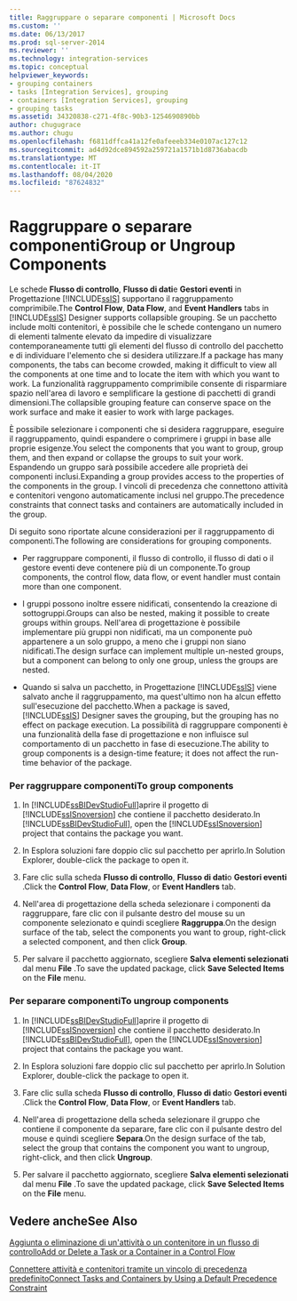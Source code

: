 ```yaml
---
title: Raggruppare o separare componenti | Microsoft Docs
ms.custom: ''
ms.date: 06/13/2017
ms.prod: sql-server-2014
ms.reviewer: ''
ms.technology: integration-services
ms.topic: conceptual
helpviewer_keywords:
- grouping containers
- tasks [Integration Services], grouping
- containers [Integration Services], grouping
- grouping tasks
ms.assetid: 34320838-c271-4f8c-90b3-1254690890bb
author: chugugrace
ms.author: chugu
ms.openlocfilehash: f6811dffca41a12fe0afeeeb334e0107ac127c12
ms.sourcegitcommit: ad4d92dce894592a259721a1571b1d8736abacdb
ms.translationtype: MT
ms.contentlocale: it-IT
ms.lasthandoff: 08/04/2020
ms.locfileid: "87624832"
---
```

# <a name="group-or-ungroup-components"></a><span data-ttu-id="4995f-102">Raggruppare o separare componenti</span><span class="sxs-lookup"><span data-stu-id="4995f-102">Group or Ungroup Components</span></span>
  <span data-ttu-id="4995f-103">Le schede **Flusso di controllo**, **Flusso di dati**e **Gestori eventi** in Progettazione [!INCLUDE[ssIS](../includes/ssis-md.md)] supportano il raggruppamento comprimibile.</span><span class="sxs-lookup"><span data-stu-id="4995f-103">The **Control Flow**, **Data Flow**, and **Event Handlers** tabs in [!INCLUDE[ssIS](../includes/ssis-md.md)] Designer supports collapsible grouping.</span></span> <span data-ttu-id="4995f-104">Se un pacchetto include molti contenitori, è possibile che le schede contengano un numero di elementi talmente elevato da impedire di visualizzare contemporaneamente tutti gli elementi del flusso di controllo del pacchetto e di individuare l'elemento che si desidera utilizzare.</span><span class="sxs-lookup"><span data-stu-id="4995f-104">If a package has many components, the tabs can become crowded, making it difficult to view all the components at one time and to locate the item with which you want to work.</span></span> <span data-ttu-id="4995f-105">La funzionalità raggruppamento comprimibile consente di risparmiare spazio nell'area di lavoro e semplificare la gestione di pacchetti di grandi dimensioni.</span><span class="sxs-lookup"><span data-stu-id="4995f-105">The collapsible grouping feature can conserve space on the work surface and make it easier to work with large packages.</span></span>  
  
 <span data-ttu-id="4995f-106">È possibile selezionare i componenti che si desidera raggruppare, eseguire il raggruppamento, quindi espandere o comprimere i gruppi in base alle proprie esigenze.</span><span class="sxs-lookup"><span data-stu-id="4995f-106">You select the components that you want to group, group them, and then expand or collapse the groups to suit your work.</span></span> <span data-ttu-id="4995f-107">Espandendo un gruppo sarà possibile accedere alle proprietà dei componenti inclusi.</span><span class="sxs-lookup"><span data-stu-id="4995f-107">Expanding a group provides access to the properties of the components in the group.</span></span> <span data-ttu-id="4995f-108">I vincoli di precedenza che connettono attività e contenitori vengono automaticamente inclusi nel gruppo.</span><span class="sxs-lookup"><span data-stu-id="4995f-108">The precedence constraints that connect tasks and containers are automatically included in the group.</span></span>  
  
 <span data-ttu-id="4995f-109">Di seguito sono riportate alcune considerazioni per il raggruppamento di componenti.</span><span class="sxs-lookup"><span data-stu-id="4995f-109">The following are considerations for grouping components.</span></span>  
  
-   <span data-ttu-id="4995f-110">Per raggruppare componenti, il flusso di controllo, il flusso di dati o il gestore eventi deve contenere più di un componente.</span><span class="sxs-lookup"><span data-stu-id="4995f-110">To group components, the control flow, data flow, or event handler must contain more than one component.</span></span>  
  
-   <span data-ttu-id="4995f-111">I gruppi possono inoltre essere nidificati, consentendo la creazione di sottogruppi.</span><span class="sxs-lookup"><span data-stu-id="4995f-111">Groups can also be nested, making it possible to create groups within groups.</span></span> <span data-ttu-id="4995f-112">Nell'area di progettazione è possibile implementare più gruppi non nidificati, ma un componente può appartenere a un solo gruppo, a meno che i gruppi non siano nidificati.</span><span class="sxs-lookup"><span data-stu-id="4995f-112">The design surface can implement multiple un-nested groups, but a component can belong to only one group, unless the groups are nested.</span></span>  
  
-   <span data-ttu-id="4995f-113">Quando si salva un pacchetto, in Progettazione [!INCLUDE[ssIS](../includes/ssis-md.md)] viene salvato anche il raggruppamento, ma quest'ultimo non ha alcun effetto sull'esecuzione del pacchetto.</span><span class="sxs-lookup"><span data-stu-id="4995f-113">When a package is saved, [!INCLUDE[ssIS](../includes/ssis-md.md)] Designer saves the grouping, but the grouping has no effect on package execution.</span></span> <span data-ttu-id="4995f-114">La possibilità di raggruppare componenti è una funzionalità della fase di progettazione e non influisce sul comportamento di un pacchetto in fase di esecuzione.</span><span class="sxs-lookup"><span data-stu-id="4995f-114">The ability to group components is a design-time feature; it does not affect the run-time behavior of the package.</span></span>  
  
### <a name="to-group-components"></a><span data-ttu-id="4995f-115">Per raggruppare componenti</span><span class="sxs-lookup"><span data-stu-id="4995f-115">To group components</span></span>  
  
1.  <span data-ttu-id="4995f-116">In [!INCLUDE[ssBIDevStudioFull](../includes/ssbidevstudiofull-md.md)]aprire il progetto di [!INCLUDE[ssISnoversion](../includes/ssisnoversion-md.md)] che contiene il pacchetto desiderato.</span><span class="sxs-lookup"><span data-stu-id="4995f-116">In [!INCLUDE[ssBIDevStudioFull](../includes/ssbidevstudiofull-md.md)], open the [!INCLUDE[ssISnoversion](../includes/ssisnoversion-md.md)] project that contains the package you want.</span></span>  
  
2.  <span data-ttu-id="4995f-117">In Esplora soluzioni fare doppio clic sul pacchetto per aprirlo.</span><span class="sxs-lookup"><span data-stu-id="4995f-117">In Solution Explorer, double-click the package to open it.</span></span>  
  
3.  <span data-ttu-id="4995f-118">Fare clic sulla scheda **Flusso di controllo**, **Flusso di dati**o **Gestori eventi** .</span><span class="sxs-lookup"><span data-stu-id="4995f-118">Click the **Control Flow**, **Data Flow**, or **Event Handlers** tab.</span></span>  
  
4.  <span data-ttu-id="4995f-119">Nell'area di progettazione della scheda selezionare i componenti da raggruppare, fare clic con il pulsante destro del mouse su un componente selezionato e quindi scegliere **Raggruppa**.</span><span class="sxs-lookup"><span data-stu-id="4995f-119">On the design surface of the tab, select the components you want to group, right-click a selected component, and then click **Group**.</span></span>  
  
5.  <span data-ttu-id="4995f-120">Per salvare il pacchetto aggiornato, scegliere **Salva elementi selezionati** dal menu **File** .</span><span class="sxs-lookup"><span data-stu-id="4995f-120">To save the updated package, click **Save Selected Items** on the **File** menu.</span></span>  
  
### <a name="to-ungroup-components"></a><span data-ttu-id="4995f-121">Per separare componenti</span><span class="sxs-lookup"><span data-stu-id="4995f-121">To ungroup components</span></span>  
  
1.  <span data-ttu-id="4995f-122">In [!INCLUDE[ssBIDevStudioFull](../includes/ssbidevstudiofull-md.md)]aprire il progetto di [!INCLUDE[ssISnoversion](../includes/ssisnoversion-md.md)] che contiene il pacchetto desiderato.</span><span class="sxs-lookup"><span data-stu-id="4995f-122">In [!INCLUDE[ssBIDevStudioFull](../includes/ssbidevstudiofull-md.md)], open the [!INCLUDE[ssISnoversion](../includes/ssisnoversion-md.md)] project that contains the package you want.</span></span>  
  
2.  <span data-ttu-id="4995f-123">In Esplora soluzioni fare doppio clic sul pacchetto per aprirlo.</span><span class="sxs-lookup"><span data-stu-id="4995f-123">In Solution Explorer, double-click the package to open it.</span></span>  
  
3.  <span data-ttu-id="4995f-124">Fare clic sulla scheda **Flusso di controllo**, **Flusso di dati**o **Gestori eventi** .</span><span class="sxs-lookup"><span data-stu-id="4995f-124">Click the **Control Flow**, **Data Flow**, or **Event Handlers** tab.</span></span>  
  
4.  <span data-ttu-id="4995f-125">Nell'area di progettazione della scheda selezionare il gruppo che contiene il componente da separare, fare clic con il pulsante destro del mouse e quindi scegliere **Separa**.</span><span class="sxs-lookup"><span data-stu-id="4995f-125">On the design surface of the tab, select the group that contains the component you want to ungroup, right-click, and then click **Ungroup**.</span></span>  
  
5.  <span data-ttu-id="4995f-126">Per salvare il pacchetto aggiornato, scegliere **Salva elementi selezionati** dal menu **File** .</span><span class="sxs-lookup"><span data-stu-id="4995f-126">To save the updated package, click **Save Selected Items** on the **File** menu.</span></span>  
  
## <a name="see-also"></a><span data-ttu-id="4995f-127">Vedere anche</span><span class="sxs-lookup"><span data-stu-id="4995f-127">See Also</span></span>  
 [<span data-ttu-id="4995f-128">Aggiunta o eliminazione di un'attività o un contenitore in un flusso di controllo</span><span class="sxs-lookup"><span data-stu-id="4995f-128">Add or Delete a Task or a Container in a Control Flow</span></span>](control-flow/add-or-delete-a-task-or-a-container-in-a-control-flow.md)  
     
 [<span data-ttu-id="4995f-129">Connettere attività e contenitori tramite un vincolo di precedenza predefinito</span><span class="sxs-lookup"><span data-stu-id="4995f-129">Connect Tasks and Containers by Using a Default Precedence Constraint</span></span>](../../2014/integration-services/connect-tasks-and-containers-by-using-a-default-precedence-constraint.md)  
  
  
